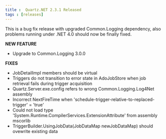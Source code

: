 ```yaml
---
title :  Quartz.NET 2.3.1 Released
tags : [releases]
---
```


This is a bug fix release with upgraded Common.Logging dependency, also problems running
under .NET 4.0 should now be finally fixed.

__NEW FEATURE__

* Upgrade to Common.Logging 3.0.0

__FIXES__

* JobDetailImpl members should be virtual
* Triggers do not transition to error state in AdoJobStore when job retrieval fails during trigger acquisition
* Quartz.Server.exe.config refers to wrong Common.Logging.Log4Net assembly
* Incorrect NextFireTime when 'schedule-trigger-relative-to-replaced-trigger' = 'true'
* Could not load type 'System.Runtime.CompilerServices.ExtensionAttribute' from assembly mscorlib
* TriggerBuilder.UsingJobData(JobDataMap newJobDataMap) should ovewrite existing data

<Download />
